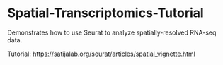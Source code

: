 # Spatial-Transcriptomics-Tutorial
Demonstrates how to use Seurat to analyze spatially-resolved RNA-seq data.

Tutorial: https://satijalab.org/seurat/articles/spatial_vignette.html
